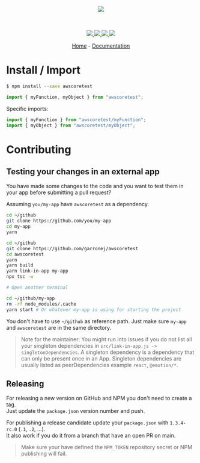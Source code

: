 <p align="center">
    <img src="https://user-images.githubusercontent.com/6702424/80216211-00ef5280-863e-11ea-81de-59f3a3d4b8e4.png">  
</p>
<p align="center">
    <i></i>
    <br>
    <br>
    <a href="https://github.com/raulbrito/awscoretest/actions">
      <img src="https://github.com/raulbrito/awscoretest/workflows/ci/badge.svg?branch=main">
    </a>
    <a href="https://bundlephobia.com/package/awscoretest">
      <img src="https://img.shields.io/bundlephobia/minzip/awscoretest">
    </a>
    <a href="https://www.npmjs.com/package/awscoretest">
      <img src="https://img.shields.io/npm/dw/awscoretest">
    </a>
    <a href="https://github.com/raulbrito/awscoretest/blob/main/LICENSE">
      <img src="https://img.shields.io/npm/l/awscoretest">
    </a>
</p>
<p align="center">
  <a href="https://github.com/raulbrito/awscoretest">Home</a>
  -
  <a href="https://github.com/raulbrito/awscoretest">Documentation</a>
</p>

# Install / Import

```bash
$ npm install --save awscoretest
```

```typescript
import { myFunction, myObject } from "awscoretest";
```

Specific imports:

```typescript
import { myFunction } from "awscoretest/myFunction";
import { myObject } from "awscoretest/myObject";
```

# Contributing

## Testing your changes in an external app

You have made some changes to the code and you want to test them
in your app before submitting a pull request?

Assuming `you/my-app` have `awscoretest` as a dependency.

```bash
cd ~/github
git clone https://github.com/you/my-app
cd my-app
yarn

cd ~/github
git clone https://github.com/garronej/awscoretest
cd awscoretest
yarn
yarn build
yarn link-in-app my-app
npx tsc -w

# Open another terminal

cd ~/github/my-app
rm -rf node_modules/.cache
yarn start # Or whatever my-app is using for starting the project
```

You don't have to use `~/github` as reference path. Just make sure `my-app` and `awscoretest`
are in the same directory.

> Note for the maintainer: You might run into issues if you do not list all your singleton dependencies in
> `src/link-in-app.js -> singletonDependencies`. A singleton dependency is a dependency that can
> only be present once in an App. Singleton dependencies are usually listed as peerDependencies example `react`, `@emotion/*`.

## Releasing

For releasing a new version on GitHub and NPM you don't need to create a tag.  
Just update the `package.json` version number and push.

For publishing a release candidate update your `package.json` with `1.3.4-rc.0` (`.1`, `.2`, ...).  
It also work if you do it from a branch that have an open PR on main.

> Make sure your have defined the `NPM_TOKEN` repository secret or NPM publishing will fail.
